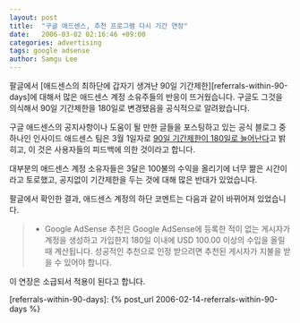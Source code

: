 ```yaml
---
layout: post
title:  "구글 애드센스, 추천 프로그램 다시 기간 연장"
date:   2006-03-02 02:16:46 +09:00
categories: advertising
tags: google adsense
author: Samgu Lee
---
```

팔글에서 [애드센스의 최하단에 갑자기 생겨난 90일 기간제한][referrals-within-90-days]에 대해서 많은 애드센스 계정 소유주들의 반응이 뜨거웠습니다. 구글도 그것을 의식해서 90일 기간제한을 180일로 변경됐음을 공식적으로 알려왔습니다.

구글 애드센스의 공지사항이나 도움이 될 만한 글들을 포스팅하고 있는 공식 블로그 중 하나인 인사이드 애드센스 팀은 3월 1일자로 [90일 기간제한이 180일로 늘어난다](http://adsense.blogspot.com/2006/03/time-limit-for-adsense-referrals.html)고 밝히고, 이 것은 사용자들의 피드백에 의한 것이라고 합니다.

대부분의 애드센스 계정 소유자들은 3달은 100불의 수익을 올리기에 너무 짦은 시간이라고 토로했고, 공지없이 기간제한을 두는 것에 대해 많은 반대가 있었습니다.

팔글에서 확인한 결과, 애드센스 계정의 하단 코멘트는 다음과 같이 바뀌어져 있었습니다.

> * Google AdSense 추천은 Google AdSense에 등록한 적이 없는 게시자가 계정을 생성하고 가입한지 180일 이내에 USD 100.00 이상의 수입을 올릴 때 계산됩니다. 성공적인 추천으로 인정 받으려면 추천된 게시자가 지불을 받을 수 있어야 합니다.

이 연장은 소급되서 적용이 된다고 합니다.

[referrals-within-90-days]: {% post_url 2006-02-14-referrals-within-90-days %}

